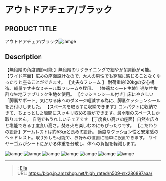 # アウトドアチェア/ブラック


## PRODUCT TITLE 

アウトドアチェア/ブラック![iamge](https://b2bfiles1.gigab2b.cn/image/wkseller/305/20220221_1739d65047921a05d25fa1d4c4bfb93c.jpg)

## Description

【無段階の角度調節可能 】無段階のリクライニングで細やかな調節が可能。
【ワイド座面】広めの座面設計なので、大人の男性でも窮屈に感じることなくゆったりと座ることができます。
【丈夫なフレーム 】 耐荷重約120kgの安心構造。軽量で丈夫なスチール製フレームを採用。
【快適なシート生地】通気性抜群な生地ファブリック生地を使用。
【クッションシール付き】床にやさしい「脚裏サポート」気になる床へのダメージ軽減する為に、脚裏クッションシールをお付けしました。
【スペースを取らずに収納できます】コンパクトに収納できて、ちょっとした隙間にスッキリ収める事ができます。最小限のスペースしか取りません。 自宅でもうれしいチェアです
【丁度良い高さの座面】自然を広々と堪能できる丁度良い高さ。焚き火を楽しむのにもぴったりです。
【こだわりの設計】アームレストは約53㎝と長めの設計。 適度なクッション性と安定感のヘッドレスト。取り外しも可能で、お好みの位置に簡単に設置できます。 ワイヤーゴムがシートにかかる体重を分散し、体への負担を軽減します。


![iamge](https://b2bfiles1.gigab2b.cn/image/wkseller/305/20220221_2d659843b1eca039177fec2f03eec827.jpg)
![iamge](https://b2bfiles1.gigab2b.cn/image/wkseller/305/20220221_8290ae94e8b3c88452fa4459339108cb.jpg)
![iamge](https://b2bfiles1.gigab2b.cn/image/wkseller/305/20220221_2e2a3111d6efd6569098beb26456acaa.jpg)
![iamge](https://b2bfiles1.gigab2b.cn/image/wkseller/305/20220217_c4ed07fcbeb8002d334dde0faa2cb1d9.jpg)
![iamge](https://b2bfiles1.gigab2b.cn/image/wkseller/305/20220217_012b670b7f10fbfd105a4e865aef0603.jpg)
![iamge](https://b2bfiles1.gigab2b.cn/image/wkseller/305/20220411_7a3a0cbb9660467aff3d33c26813a20c.JPG)
![iamge](https://b2bfiles1.gigab2b.cn/image/wkseller/305/20220411_95b14594c310357ab2a0c78464ed1f44.JPG)


---

> : [Ella](https://blog.jp.amzshop.net/)  
> URL: https://blog.jp.amzshop.net/high_rated/n509-mx286897aaa/  

